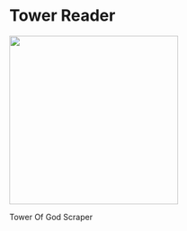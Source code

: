 # Tower Reader
<img src="https://t4.ftcdn.net/jpg/02/67/77/15/240_F_267771594_O4fwZWLhWZI2ZBiws1iXS1AKpz9pAaXO.jpg" width="300px">

Tower Of God Scraper
